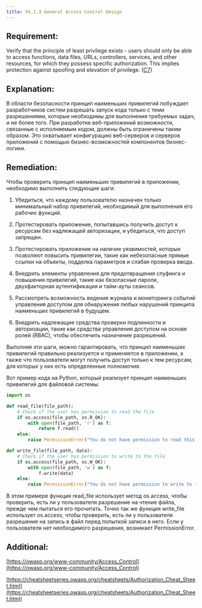 ```yaml
---
title: V4.1.3 General Access Control Design
---
```




## Requirement:

Verify that the principle of least privilege exists - users should only be able to access functions, data files, URLs, controllers, services, and other resources, for which they possess specific authorization. This implies protection against spoofing and elevation of privilege. ([C7](https://owasp.org/www-project-proactive-controls/#div-numbering))

## Explanation:

В области безопасности принцип наименьших привилегий побуждает разработчиков систем разрешать запуск кода только с теми разрешениями, которые необходимы для выполнения требуемых задач, и не более того. При разработке веб-приложений возможности, связанные с исполняемым кодом, должны быть ограничены таким образом. Это охватывает конфигурацию веб-серверов и серверов приложений с помощью бизнес-возможностей компонентов бизнес-логики.


## Remediation:

Чтобы проверить принцип наименьших привилегий в приложении, необходимо выполнить следующие шаги:

1. Убедиться, что каждому пользователю назначен только минимальный набор привилегий, необходимый для выполнения его рабочих функций.

2. Протестировать приложение, попытавшись получить доступ к ресурсам без надлежащей авторизации, и убедиться, что доступ запрещен.

3. Протестировать приложение на наличие уязвимостей, которые позволяют повысить привилегии, такие как небезопасные прямые ссылки на объекты, подделка параметров и слабая проверка ввода.

4. Внедрить элементы управления для предотвращения спуфинга и повышения привилегий, такие как безопасные пароли, двухфакторная аутентификация и тайм-ауты сеансов.

5. Рассмотреть возможность ведения журнала и мониторинга событий управления доступом для обнаружения любых нарушений принципа наименьших привилегий в будущем. 

6. Внедрить надлежащие средства проверки подлинности и авторизации, такие как средства управления доступом на основе ролей (RBAC), чтобы обеспечить назначение разрешений.

Выполняя эти шаги, можно гарантировать, что принцип наименьших привилегий правильно реализуется и применяется в приложении, а также что пользователи могут получить доступ только к тем ресурсам, для которых у них есть определенные полномочия.

Вот пример кода на Python, который реализует принцип наименьших привилегий для файловой системы:


```py
import os

def read_file(file_path):
    # Check if the user has permission to read the file
    if os.access(file_path, os.R_OK):
        with open(file_path, 'r') as f:
            return f.read()
    else:
        raise PermissionError("You do not have permission to read this file.")

def write_file(file_path, data):
    # Check if the user has permission to write to the file
    if os.access(file_path, os.W_OK):
        with open(file_path, 'w') as f:
            f.write(data)
    else:
        raise PermissionError("You do not have permission to write to this file.")


```


В этом примере функция read_file использует метод os.access, чтобы проверить, есть ли у пользователя разрешение на чтение файла, прежде чем пытаться его прочитать. Точно так же функция write_file использует os.access, чтобы проверить, есть ли у пользователя разрешение на запись в файл перед попыткой записи в него. Если у пользователя нет необходимого разрешения, возникает PermissionError.

## Additional:

[https://owasp.org/www-community/Access_Control](https://owasp.org/www-community/Access_Control)

[https://cheatsheetseries.owasp.org/cheatsheets/Authorization_Cheat_Sheet.html](https://cheatsheetseries.owasp.org/cheatsheets/Authorization_Cheat_Sheet.html)







